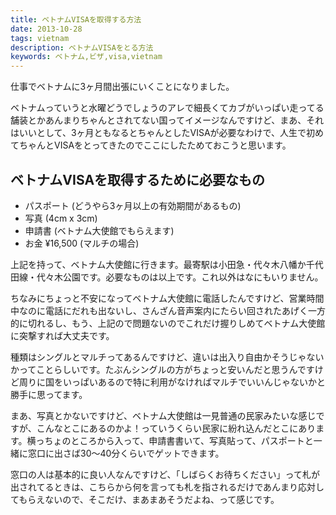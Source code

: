 ```yaml
---
title: ベトナムVISAを取得する方法
date: 2013-10-28
tags: vietnam
description: ベトナムVISAをとる方法
keywords: ベトナム,ビザ,visa,vietnam
---
```


仕事でベトナムに3ヶ月間出張にいくことになりました。

ベトナムっていうと水曜どうでしょうのアレで細長くてカブがいっぱい走ってる舗装とかあんまりちゃんとされてない国ってイメージなんですけど、まあ、それはいいとして、3ヶ月ともなるとちゃんとしたVISAが必要なわけで、人生で初めてちゃんとVISAをとってきたのでここにしたためておこうと思います。

## ベトナムVISAを取得するために必要なもの

* パスポート (どうやら3ヶ月以上の有効期間があるもの)
* 写真 (4cm x 3cm)
* 申請書 (ベトナム大使館でもらえます)
* お金 ¥16,500 (マルチの場合)

上記を持って、ベトナム大使館に行きます。最寄駅は小田急・代々木八幡か千代田線・代々木公園です。必要なものは以上です。これ以外はなにもいりません。

ちなみにちょっと不安になってベトナム大使館に電話したんですけど、営業時間中なのに電話にだれも出ないし、さんざん音声案内にたらい回されたあげく一方的に切れるし、もう、上記ので問題ないのでこれだけ握りしめてベトナム大使館に突撃すれば大丈夫です。

種類はシングルとマルチってあるんですけど、違いは出入り自由かそうじゃないかってことらしいです。たぶんシングルの方がちょっと安いんだと思うんですけど周りに国をいっぱいあるので特に利用がなければマルチでいいんじゃないかと勝手に思ってます。

まあ、写真とかないですけど、ベトナム大使館は一見普通の民家みたいな感じですが、こんなとこにあるのかよ！っていうくらい民家に紛れ込んだとこにあります。横っちょのところから入って、申請書書いて、写真貼って、パスポートと一緒に窓口に出さば30〜40分くらいでゲットできます。

窓口の人は基本的に良い人なんですけど、「しばらくお待ちください」って札が出されてるときは、こちらから何を言っても札を指されるだけであんまり応対してもらえないので、そこだけ、まあまあそうだよね、って感じです。